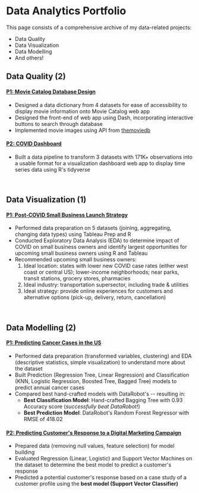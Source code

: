# Data Analytics Portfolio
This page consists of a comprehensive archive of my data-related projects:
* Data Quality
* Data Visualization
* Data Modelling
* And others!


## Data Quality (2)
#### [P1: Movie Catalog Database Design](https://github.com/crystalhariga/movie-catalog)
- Designed a data dictionary from 4 datasets for ease of accessibility to display movie information onto Movie Catalog web app
- Designed the front-end of web app using Dash, incorporating interactive buttons to search through database
- Implemented movie images using API from [themoviedb](https://www.themoviedb.org/)


#### [P2: COVID Dashboard](https://htmlpreview.github.io/?https://github.com/crystalhariga/covid-19_wrangling/blob/main/data_wrangling.nb.html)
- Built a data pipeline to transform 3 datasets with 171K+ observations into a usable format for a visualization dashboard web app to display time series data using R's tidyverse
<br/>

## Data Visualization (1)
#### [P1: Post-COVID Small Business Launch Strategy](https://github.com/crystalhariga/data_visualization_consultancy)
* Performed data preparation on 5 datasets (joining, aggregating, changing data types) using Tableau Prep and R
* Conducted Exploratory Data Analysis (EDA) to determine impact of COVID on small business owners and identify largest opportunities for upcoming small business owners using R and Tableau
* Recommended upcoming small business owners:
    1. Ideal location: states with lower new COVID case rates (either west coast or central US); lower-income neighborhoods; near parks, transit stations, grocery stores, pharmacies
    2. Ideal industry: transportation supersector, including trade & utilities
    3. Ideal strategy: provide online experiences for customers and alternative options (pick-up, delivery, return, cancellation)
<br/>

## Data Modelling (2)
#### [P1: Predicting Cancer Cases in the US](https://github.com/crystalhariga/cancer_ml)
* Performed data preparation (transformed variables, clustering) and EDA (descriptive statistics, simple visualization) to understand more about the dataset
* Built Prediction (Regression Tree, Linear Regression) and Classification (KNN, Logistic Regression, Boosted Tree, Bagged Tree) models to predict annual cancer cases
* Compared best hand-crafted models with DataRobot's -- resulting in:
    * __Best Classification Model__: Hand-crafted Bagging Tree with 0.93 Accuracy score (_successfully beat DataRobot!_)
    * __Best Prediction Model__: DataRobot's Random Forest Regressor with RMSE of 418.02

#### [P2: Predicting Customer's Response to a Digital Marketing Campaign](https://github.com/crystalhariga/predictive-modeling_digital-marketing/blob/main/ML_marketing_project.ipynb)
* Prepared data (removing null values, feature selection) for model building
* Evaluated Regression (Linear, Logistic) and Support Vector Machines on the dataset to determine the best model to predict a customer's response
* Predicted a potential customer's response based on a case study of a customer profile using the __best model (Support Vector Classifier)__

